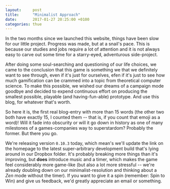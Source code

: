 ```yaml
---
layout:     post
title:      "Minimalist Approach"
date:       2017-01-27 20:25:00 +0100
categories: thue
---
```

In the two months since we launched this website, things have been slow for our little project. Progress was made, but at a snail's pace. This is because our studies and jobs require a lot of attention and it is not always easy to carve out some time for a starry-eyed, adventurous side-project.

After doing some soul-searching and questioning of our life choices, we came to the conclusion that this game is something we that we definitely want to see through, even if it's just for ourselves, efen if it's just to see how much gamification can be crammed into a topic from theoretical computer science. To make this possible, we wished our dreams of a campaign mode goodbye and decided to expend continuous effort on producing the smallest possible, playable (and having-fun-able) prototype. And use this blog, for whatever that's worth.

So here it is, the first real blog-entry with more than 15 words (the other two both have exactly 15, I counted them -- that is, if you count that emoji as a word)! Will it fade into obscurity or will it go down in history as one of many milestones of a games-companies way to superstardom? Probably the former. But there you go.

We're releasing version `0.10.3` today, which mean's we'll update the link on the homepage to the latest super-arbitrary development build that's lying around in our Dropbox folder. It's probably breaking more things than it's improving, but **does** introduce music and a timer, which makes the game feel considerably more game-like (but also a lot more stressful -- we're already doubling down on our minimalist-resolution and thinking about a *Zen* mode without the timer). If you want to give it a spin (remember: Spin to Win) and give us feedback, we'd greatly appreciate an email or something.

